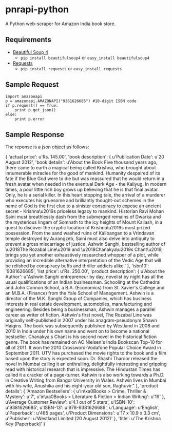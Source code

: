 pnrapi-python
=============

A Python web-scraper for Amazon India book store.

Requirements
------------
* [Beautiful Soup 4][1]
  - `pip install beautifulsoup4` or `easy_install beautifulsoup4`
* [Requests][2]
  - `pip install requests` or `easy_install requests`

Sample Request
--------------
    import amazonapi
    p = amazonapi.AMAZONAPI("9381626685") #10-digit ISBN code
    if p.request() == True:
        print p.get_json()
    else:
        print p.error

Sample Response
---------------
The reponse is a json object as follows:

{
    'actual price': u'Rs. 145.00',
    'book description':
        {
            u'Publication Date': u'20 August 2012',
            'book details': u'About the Book Five thousand years ago, there came to earth a magical being called Krishna, who brought about innumerable miracles for the good of mankind. Humanity despaired of its fate if the Blue God were to die but was reassured that he would return in a fresh avatar when needed in the eventual Dark Age - the Kaliyug. In modern times, a poor little rich boy grows up believing that he is that final avatar. Only, he is a serial killer. In this heart stopping tale, the arrival of a murderer who executes his gruesome and brilliantly thought-out schemes in the name of God is the first clue to a sinister conspiracy to expose an ancient secret - Krishna\u2019s priceless legacy to mankind. Historian Ravi Mohan Saini must breathlessly dash from the submerged remains of Dwarka and the mysterious lingam of Somnath to the icy heights of Mount Kailash, in a quest to discover the cryptic location of Krishna\u2019s most prized possession. From the sand washed ruins of Kalibangan to a Vrindavan temple destroyed by Aurangzeb, Saini must also delve into antiquity to prevent a gross miscarriage of justice. Ashwin Sanghi, bestselling author of \u2018The Rozabal Line\u2019 and \u2018Chanakya\u2019s Chant\u2019, brings you yet another exhaustively researched whopper of a plot, while providing an incredible alternative interpretation of the Vedic Age that will be relished by conspiracy buffs and thriller addicts alike.'
        },
    'isbn10': '9381626685',
    'list price': u'Rs. 250.00',
    'product description':
        {
            u'About the Author': u"Ashwin Sanghi entrepreneur by day, novelist by night has all the usual qualifications of an Indian businessman. Schooling at the Cathedral and John Connon School, a B.A. (Economics) from St. Xavier's College and an M.B.A. (Finance) from the Yale School of Management. Ashwin is a director of the M.K. Sanghi Group of Companies, which has business interests in real estate development, automobiles, manufacturing and engineering. Besides being a businessman, Ashwin manages a parallel career as writer of fiction. Ashwin's first novel, The Rozabal Line was originally self-published in 2007 under his anagram-pseudonym Shawn Haigins. The book was subsequently published by Westland in 2008 and 2010 in India under his own name and went on to become a national bestseller. Chanakya s Chant is his second novel in the historical fiction genre. The book has remained on AC Nielsen's India Bookscan Top-10 for all of 2011. It won the 2010 Crossword-Vodafone Popular Choice Award in September 2011. UTV has purchased the movie rights to the book and a film based upon the story is expected soon. Dr. Shashi Tharoor released the novel in Mumbai calling it an enthralling, delightfully interesting and gripping read with historical research that is impressive. The Hindustan Times has called it a cracker of a page-turner. Ashwin is also working towards a Ph.D. in Creative Writing from Bangor University in Wales. Ashwin lives in Mumbai with his wife, Anushika and his eight-year old son, Raghuvir."
        },
    'product details':
        {
            'Amazon Bestsellers':
                {
                    u'in\xa0Books > Crime, Thriller & Mystery': u'7',
                    u'in\xa0Books > Literature & Fiction > Indian Writing': u'19'
                },
            u'Average Customer Review': u'4.1 out of 5 stars',
            u'ISBN-10': u'9381626685',
            u'ISBN-13': u'978-9381626689',
            u'Language': u'English',
            u'Paperback': u'485 pages',
            u'Product Dimensions': u'17 x 10.9 x 3.3 cm',
            u'Publisher': u'Westland Limited (20 August 2012)'
        },
    'title': u'The Krishna Key [Paperback]'
}

[1]: http://www.crummy.com/software/BeautifulSoup/
[2]: https://github.com/kennethreitz/requests

